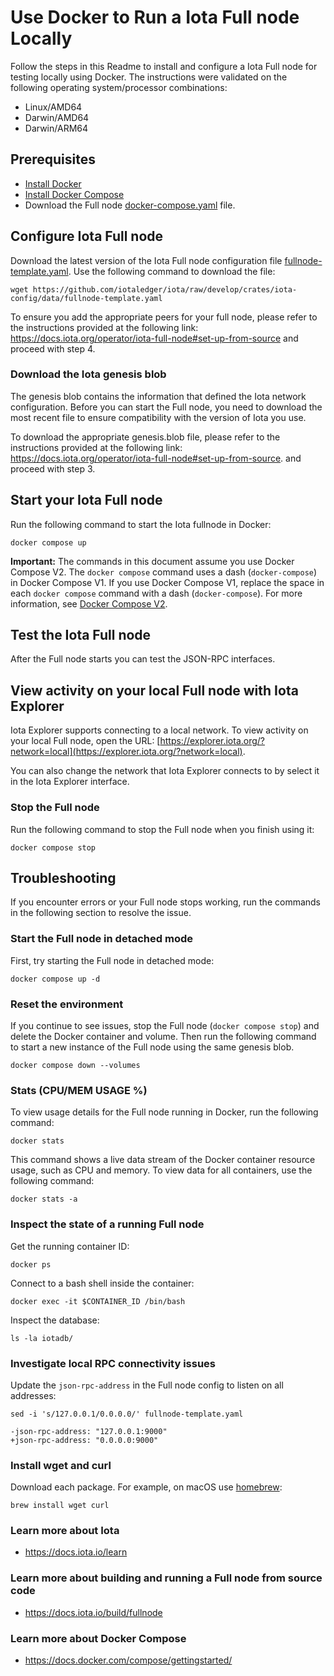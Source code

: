 # Use Docker to Run a Iota Full node Locally

Follow the steps in this Readme to install and configure a Iota Full node for testing locally using Docker. The instructions were validated on the following operating system/processor combinations:

- Linux/AMD64
- Darwin/AMD64
- Darwin/ARM64

## Prerequisites

- [Install Docker](https://docs.docker.com/get-docker/)
- [Install Docker Compose](https://docs.docker.com/compose/install/)
- Download the Full node [docker-compose.yaml](https://github.com/iotaledger/iota/blob/develop/docker/fullnode/docker-compose.yaml) file.

## Configure Iota Full node

Download the latest version of the Iota Full node configuration file [fullnode-template.yaml](https://github.com/iotaledger/iota/raw/develop/crates/iota-config/data/fullnode-template.yaml). Use the following command to download the file:

```shell
wget https://github.com/iotaledger/iota/raw/develop/crates/iota-config/data/fullnode-template.yaml
```

To ensure you add the appropriate peers for your full node, please refer to the instructions provided at the following link:
https://docs.iota.org/operator/iota-full-node#set-up-from-source and proceed with step 4.

### Download the Iota genesis blob

The genesis blob contains the information that defined the Iota network configuration. Before you can start the Full node, you need to download the most recent file to ensure compatibility with the version of Iota you use.

To download the appropriate genesis.blob file, please refer to the instructions provided at the following link:
https://docs.iota.org/operator/iota-full-node#set-up-from-source. and proceed with step 3.

## Start your Iota Full node

Run the following command to start the Iota fullnode in Docker:

```shell
docker compose up
```

**Important:** The commands in this document assume you use Docker Compose V2. The `docker compose` command uses a dash (`docker-compose`) in Docker Compose V1. If you use Docker Compose V1, replace the space in each `docker compose` command with a dash (`docker-compose`). For more information, see [Docker Compose V2](https://docs.docker.com/compose/#compose-v2-and-the-new-docker-compose-command).

## Test the Iota Full node

After the Full node starts you can test the JSON-RPC interfaces.

## View activity on your local Full node with Iota Explorer

Iota Explorer supports connecting to a local network. To view activity on your local Full node, open the URL: [https://explorer.iota.org/?network=local](https://explorer.iota.org/?network=local).

You can also change the network that Iota Explorer connects to by select it in the Iota Explorer interface.

### Stop the Full node

Run the following command to stop the Full node when you finish using it:

```shell
docker compose stop
```

## Troubleshooting

If you encounter errors or your Full node stops working, run the commands in the following section to resolve the issue.

### Start the Full node in detached mode

First, try starting the Full node in detached mode:

```shell
docker compose up -d
```

### Reset the environment

If you continue to see issues, stop the Full node (`docker compose stop`) and delete the Docker container and volume. Then run the following command to start a new instance of the Full node using the same genesis blob.

```shell
docker compose down --volumes
```

### Stats (CPU/MEM USAGE %)

To view usage details for the Full node running in Docker, run the following command:

```shell
docker stats
```

This command shows a live data stream of the Docker container resource usage, such as CPU and memory. To view data for all containers, use the following command:

```shell
docker stats -a
```

### Inspect the state of a running Full node

Get the running container ID:

```shell
docker ps
```

Connect to a bash shell inside the container:

```shell
docker exec -it $CONTAINER_ID /bin/bash
```

Inspect the database:

```shell
ls -la iotadb/
```

### Investigate local RPC connectivity issues

Update the `json-rpc-address` in the Full node config to listen on all addresses:

```shell
sed -i 's/127.0.0.1/0.0.0.0/' fullnode-template.yaml
```

```shell
-json-rpc-address: "127.0.0.1:9000"
+json-rpc-address: "0.0.0.0:9000"
```

### Install wget and curl

Download each package. For example, on macOS use [homebrew](https://brew.sh/):

`brew install wget curl`

### Learn more about Iota

- https://docs.iota.io/learn

### Learn more about building and running a Full node from source code

- https://docs.iota.io/build/fullnode

### Learn more about Docker Compose

- https://docs.docker.com/compose/gettingstarted/
